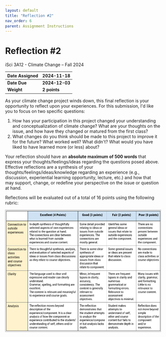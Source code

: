 ```yaml
---
layout: default
title: "Reflection #2"
nav_order: 6
parent: Assignment Instructions
---
```


# Reflection #2
iSci 3A12 - Climate Change – Fall 2024  

|Date Assigned|2024-11-18|
|:--|:--|
|**Date Due**|**2024-12-03**|
|**Weight**|**2 points**|

As your climate change project winds down, this final reflection is your opportunity to reflect upon your experiences. For this submission, I'd like you to focus on two specific questions:
1. How has your participation in this project changed your understanding and conceptualization of climate change? What are your thoughts on the issue, and how have they changed or matured from the first class? 
1. What changes do you think should be made to this project to improve it for the future? What worked well? What didn't? What would you have liked to have learned more (or less) about?

Your reflection should have an **absolute maximum of 500 words** that express your thoughts/feelings/ideas regarding the questions posed above. Effective reflections are a synthesis of your thoughts/feelings/ideas/knowledge regarding an experience (e.g., discussion, experiential learning opportunity, lecture, etc.) and how that may support, change, or redefine your perspective on the issue or question at hand.  

Reflections will be evaluated out of a total of 16 points using the following rubric: 

<img src="img/reflection-rubric.png" alt="Assessment rubric" width="700" style="border: 1px solid darkgrey">